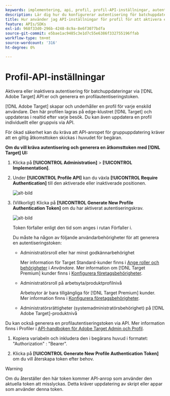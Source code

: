 ```yaml
---
keywords: implementering, api, profil, profil-API-inställningar, autentiseringstoken
description: Lär dig hur du konfigurerar autentisering för batchuppdateringar via  [!DNL Adobe Target] API:er och genererar en profilautentiseringstoken.
title: Hur använder jag API-inställningar för profil för att aktivera eller inaktivera batchuppdateringar?
feature: APIs/SDKs
exl-id: 968f33d0-296b-4248-8c9a-8e6f3077bdfa
source-git-commit: e5bae1ac9485c3e1d7c55e6386f332755196ffab
workflow-type: tm+mt
source-wordcount: '316'
ht-degree: 0%

---
```


# Profil-API-inställningar

Aktivera eller inaktivera autentisering för batchuppdateringar via [!DNL Adobe Target] API:er och generera en profilautentiseringstoken.

[!DNL Adobe Target] skapar och underhåller en profil för varje enskild användare. Den här profilen lagras på edge-klustret [!DNL Target] och uppdateras i realtid efter varje besök. Du kan även uppdatera en profil individuellt eller gruppvis via API.

För ökad säkerhet kan du kräva att API-anropet för gruppuppdatering kräver att en giltig åtkomsttoken skickas i huvudet för begäran.

**Om du vill kräva autentisering och generera en åtkomsttoken med [!DNL Target] UI:**

1. Klicka på **[!UICONTROL Administration]** > **[!UICONTROL Implementation]**.
1. Under **[!UICONTROL Profile API]** kan du växla **[!UICONTROL Require Authentication]** till den aktiverade eller inaktiverade positionen.

   ![alt-bild](assets/profile_api_settings.png)

1. (Villkorligt) Klicka på **[!UICONTROL Generate New Profile Authentication Token]** om du har aktiverat autentiseringskrav.

   ![alt-bild](assets/profile_api_settings_2.png)

   Token förfaller enligt den tid som anges i rutan Förfaller i.

   Du måste ha någon av följande användarbehörigheter för att generera en autentiseringstoken:

   * Administratörsroll eller har minst godkännarbehörighet

     Mer information för Target Standard-kunder finns i [Ange roller och behörigheter](https://experienceleague.adobe.com/docs/target/using/administer/manage-users/users/user-management.html#roles-permissions) i *Användare*. Mer information om [!DNL Target Premium] kunder finns i [Konfigurera företagsbehörigheter](https://experienceleague.adobe.com/docs/target/using/administer/manage-users/enterprise/properties-overview.html).

   * Administratörsroll på arbetsyta/produktprofilnivå

     Arbetsytor är bara tillgängliga för [!DNL Target Premium] kunder. Mer information finns i [Konfigurera företagsbehörigheter](https://experienceleague.adobe.com/docs/target/using/administer/manage-users/enterprise/properties-overview.html).

   * Administratörsrättigheter (systemadministratörsbehörighet) på [!DNL Adobe Target]-produktnivå

Du kan också generera en profilautentiseringstoken via API. Mer information finns i Profiler i [API-handboken för Adobe Target Admin och Profil](../../administer/admin-api/admin-api-overview-new.md).

1. Kopiera variabeln och inkludera den i begärans huvud i formatet: &quot;Authorization&quot; : &quot;Bearer&quot;.

1. Klicka på **[!UICONTROL Generate New Profile Authentication Token]** om du vill återskapa token efter behov.

>[!WARNING]
>
>Om du återställer den här token kommer API-anrop som använder den aktuella token att misslyckas. Detta kräver uppdatering av skript eller appar som använder denna token.
